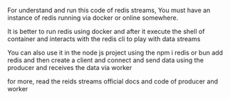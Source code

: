For understand and run this code of redis streams, You must have an instance of redis running via docker or online somewhere.

It is better to run redis using docker and after it execute the shell of container and interacts with the redis cli to play with data streams

You can also use it in the node js project using the npm i redis or bun add redis and then create a client and connect and send data using the producer and receives the data via worker

for more, read the reids streams official docs and code of producer and worker